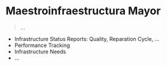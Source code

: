 # Maestroinfraestructura Mayor

> …
> 

- Infrastructure Status Reports: Quality, Reparation Cycle, …
- Performance Tracking
- Infrastructure Needs
- …